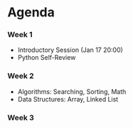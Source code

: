 # Agenda
  
### Week 1
- Introductory Session (Jan 17 20:00)
- Python Self-Review

### Week 2
- Algorithms: Searching, Sorting, Math
- Data Structures: Array, Linked List

### Week 3
